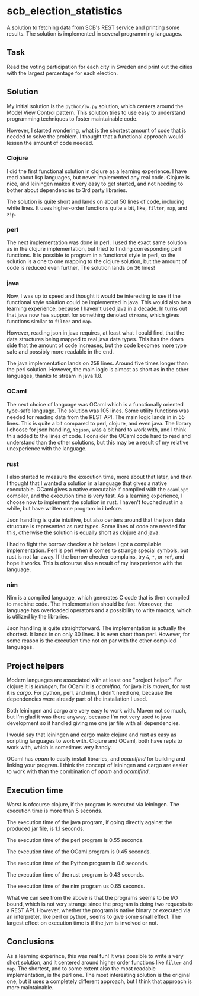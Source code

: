 # scb_election_statistics

A solution to fetching data from SCB's REST service and printing some 
results. The solution is implemented in several programming languages. 

## Task

Read the voting participation for each city in Sweden and print out
the cities with the largest percentage for each election.

## Solution

My initial solution is the `python/lw.py` solution, which centers around 
the Model View Control pattern. This solution tries to use easy to 
understand programming techniques to foster maintainable code. 

However, I started wondering, what is the shortest amount of code that is 
needed to solve the problem. I thought that a functional approach would 
lessen the amount of code needed.
 
### Clojure 

I did the first functional solution in clojure as a learning experience. I 
have read about lisp languages, but never implemented any real code. 
Clojure is nice, and leiningen makes it very easy to get started, and not 
needing to bother about dependencies to 3rd party libraries.
 
The solution is quite short and lands on about 50 lines of code, including 
white lines. It uses higher-order functions quite a bit, like, `filter`, 
`map`, and `zip`.
 
### perl
 
The next implementation was done in perl. I used the exact same solution 
as in the clojure implementation, but tried to finding corresponding perl 
functions. It is possible to program in a functional style in perl, so the 
solution is a one to one mapping to the clojure solution, but the amount 
of code is reduced even further, The solution lands on 36 lines!
 
### java
 
Now, I was up to speed and thought it would be interesting to see if the 
functional style solution could be implemented in java. This would also be 
a learning experience, because I haven't used java in a decade. In turns 
out that java now has support for something denoted `stream`s, which gives 
functions similar to `filter` and `map`.
 
However, reading json in java requires, at least what I could find, that 
the data structures being mapped to real java data types. This has the 
down side that the amount of code increases, but the code becomes more 
type safe and possibly more readable in the end.
 
The java implementation lands on 258 lines. Around five times longer than 
the perl solution. However, the main logic is almost as short as in the 
other languages, thanks to stream in java 1.8.
 
### OCaml
 
The next choice of language was OCaml which is a functionally oriented 
type-safe language. The solution was 105 lines. Some utility functions was 
needed for reading data from the REST API. The main logic lands in in 55 
lines. This is quite a bit compared to perl, clojure, and even java. The 
library I choose for json handling, `Yojson`, was a bit hard to work with, 
and I think this added to the lines of code. I consider the OCaml code 
hard to read and understand than the other solutions, but this may be a 
result of my relative unexperience with the language. 
  
### rust
 
I also started to measure the execution time, more about that later, and 
then I thought that I wanted a solution in a language that gives a native 
executable. OCaml gives a native executable if compiled with the 
`ocamlopt` compiler, and the execution time is very fast. As a learning 
experience, I choose now to implement the solution in rust. I haven't 
touched rust in a while, but have written one program in i before. 
 
Json handling is quite intuitive, but also centers around that the json 
data structure is represented as rust types. Some lines of code are needed 
for this, otherwise the solution is equally short as clojure and java. 

I had to fight the borrow checker a bit before I got a compilable 
implementation. Perl is perl when it comes to strange special symbols, but 
rust is not far away. If the borrow checker complains, try `&`, `*`, or 
`ref`, and hope it works. This is ofcourse also a result of my 
inexperience with the language. 

### nim

Nim is a compiled language, which generates C code that is then compiled 
to machine code. The implementation should be fast. Moreover, the language 
has overloaded operators and a possibility to write macros, which is 
utilized by the libraries.
 
Json handling is quite straightforward. The implementation is actually the 
shortest. It lands in on only 30 lines. It is even short than perl. 
However, for some reason is the execution time not on par with the other 
compiled languages.

## Project helpers

Modern languages are associated with at least one "project helper". For 
clojure it is _leiningen_, for OCaml it is _ocamlfind_, for java it is 
_maven_, for rust it is _cargo_. For python, perl, and nim, I didn't need 
one, because the dependencies were already part of the installation I 
used. 
 
Both leiningen and cargo are very easy to work with. Maven not so much, 
but I'm glad it was there anyway, because I'm not very used to java 
development so it handled giving me one jar file with all dependencies.
 
I would say that leiningen and cargo make clojure and rust as easy as 
scripting languages to work with. Clojure and OCaml, both have repls to 
work with, which is sometimes very handy.
 
OCaml has _opam_ to easily install libraries, and _ocamlfind_ for building 
and linking your program. I think the concept of leiningen and cargo are 
easier to work with than the combination of _opam_ and _ocamlfind_. 

## Execution time

Worst is ofcourse clojure, if the program is executed via leiningen. The 
execution time is more than 5 seconds.
 
The execution time of the java program, if going directly against the 
produced jar file, is 1.1 seconds. 
 
The execution time of the perl program is 0.55 seconds.
 
The execution time of the OCaml program is 0.45 seconds.

The execution time of the Python program is 0.6 seconds.

The execution time of the rust program is 0.43 seconds.

The execution time of the nim program us 0.65 seconds.

What we can see from the above is that the programs seems to be I/O bound, 
which is not very strange since the program is doing two requests to a 
REST API. However, whether the program is native binary or executed via an 
interpreter, like perl or python, seems to give some small effect. The 
largest effect on execution time is if the jvm is involved or not.
 
## Conclusions
 
As a learning experince, this was real fun! It was possible to write a 
very short solution, and it centered around higher order functions like 
`filter` and `map`. The shortest, and to some extent also the most 
readable implementation, is the perl one. The most interesting solution is 
the original one, but it uses a completely different approach, but I think 
that approach is more maintainable. 

